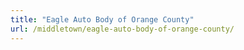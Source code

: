 ```yaml
---
title: "Eagle Auto Body of Orange County"
url: /middletown/eagle-auto-body-of-orange-county/
---
```

